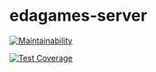 # edagames-server

[![Maintainability](https://api.codeclimate.com/v1/badges/374ef5777196160fc331/maintainability)](https://codeclimate.com/github/evbeda/edagames-server/maintainability)

[![Test Coverage](https://api.codeclimate.com/v1/badges/374ef5777196160fc331/test_coverage)](https://codeclimate.com/github/evbeda/edagames-server/test_coverage)
